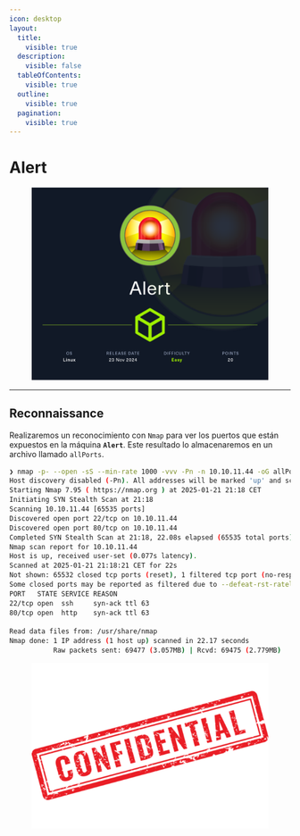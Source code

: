 ```yaml
---
icon: desktop
layout:
  title:
    visible: true
  description:
    visible: false
  tableOfContents:
    visible: true
  outline:
    visible: true
  pagination:
    visible: true
---
```


# Alert



<figure><img src="../../../../.gitbook/assets/Alert.png" alt="" width="563"><figcaption></figcaption></figure>

***

## Reconnaissance

Realizaremos un reconocimiento con `Nmap` para ver los puertos que están expuestos en la máquina **`Alert`**. Este resultado lo almacenaremos en un archivo llamado `allPorts`.

```bash
❯ nmap -p- --open -sS --min-rate 1000 -vvv -Pn -n 10.10.11.44 -oG allPorts
Host discovery disabled (-Pn). All addresses will be marked 'up' and scan times may be slower.
Starting Nmap 7.95 ( https://nmap.org ) at 2025-01-21 21:18 CET
Initiating SYN Stealth Scan at 21:18
Scanning 10.10.11.44 [65535 ports]
Discovered open port 22/tcp on 10.10.11.44
Discovered open port 80/tcp on 10.10.11.44
Completed SYN Stealth Scan at 21:18, 22.08s elapsed (65535 total ports)
Nmap scan report for 10.10.11.44
Host is up, received user-set (0.077s latency).
Scanned at 2025-01-21 21:18:21 CET for 22s
Not shown: 65532 closed tcp ports (reset), 1 filtered tcp port (no-response)
Some closed ports may be reported as filtered due to --defeat-rst-ratelimit
PORT   STATE SERVICE REASON
22/tcp open  ssh     syn-ack ttl 63
80/tcp open  http    syn-ack ttl 63

Read data files from: /usr/share/nmap
Nmap done: 1 IP address (1 host up) scanned in 22.17 seconds
           Raw packets sent: 69477 (3.057MB) | Rcvd: 69475 (2.779MB)
```



<figure><img src="../../../../.gitbook/assets/confidential-rubber-stamp-free-png.png" alt="" width="428"><figcaption></figcaption></figure>
